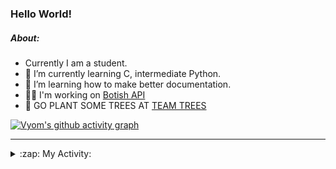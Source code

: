 ### Hello World!

##### About:
- Currently I am a student.
- 🌱 I’m currently learning C, intermediate Python.
- 🌱 I’m learning how to make better documentation.
- 👨‍💻 I'm working on [Botish API](https://github.com/Vyvy-vi/api)
- 🌱 GO PLANT SOME TREES AT [TEAM TREES](https://teamtrees.org/)

[![Vyom's github activity graph](https://activity-graph.herokuapp.com/graph?username=Vyvy-vi)](https://github.com/ashutosh00710/github-readme-activity-graph)

---
<details>
  <summary>:zap: My Activity:</summary>
  
<!--START_SECTION:waka-->
![Code Time](http://img.shields.io/badge/Code%20Time-752%20hrs%2057%20mins-blue)

**I'm a Night 🦉** 

```text
🌞 Morning    56 commits     ██░░░░░░░░░░░░░░░░░░░░░░░   8.31% 
🌆 Daytime    161 commits    ██████░░░░░░░░░░░░░░░░░░░   23.89% 
🌃 Evening    216 commits    ████████░░░░░░░░░░░░░░░░░   32.05% 
🌙 Night      241 commits    █████████░░░░░░░░░░░░░░░░   35.76%

```
📅 **I'm Most Productive on Sunday** 

```text
Monday       65 commits     ██░░░░░░░░░░░░░░░░░░░░░░░   9.64% 
Tuesday      125 commits    ████░░░░░░░░░░░░░░░░░░░░░   18.55% 
Wednesday    112 commits    ████░░░░░░░░░░░░░░░░░░░░░   16.62% 
Thursday     92 commits     ███░░░░░░░░░░░░░░░░░░░░░░   13.65% 
Friday       68 commits     ██░░░░░░░░░░░░░░░░░░░░░░░   10.09% 
Saturday     66 commits     ██░░░░░░░░░░░░░░░░░░░░░░░   9.79% 
Sunday       146 commits    █████░░░░░░░░░░░░░░░░░░░░   21.66%

```


📊 **This Week I Spent My Time On** 

```text
🔥 Editors: 
VS Code                  13 hrs 57 mins      ████████████████████████░   96.0% 
Vim                      34 mins             █░░░░░░░░░░░░░░░░░░░░░░░░   4.0%

🐱‍💻 Projects: 
praise_backend_js        6 hrs 54 mins       ███████████░░░░░░░░░░░░░░   47.49% 
api                      3 hrs 35 mins       ██████░░░░░░░░░░░░░░░░░░░   24.65% 
phishing-check-bot       2 hrs 14 mins       ███░░░░░░░░░░░░░░░░░░░░░░   15.37% 
CSF                      1 hr 10 mins        ██░░░░░░░░░░░░░░░░░░░░░░░   8.09% 
Praise-Bot-Discord       33 mins             █░░░░░░░░░░░░░░░░░░░░░░░░   3.85%

```


 Last Updated on 26/04/2022 18:04:45 UTC
<!--END_SECTION:waka-->
</details>
